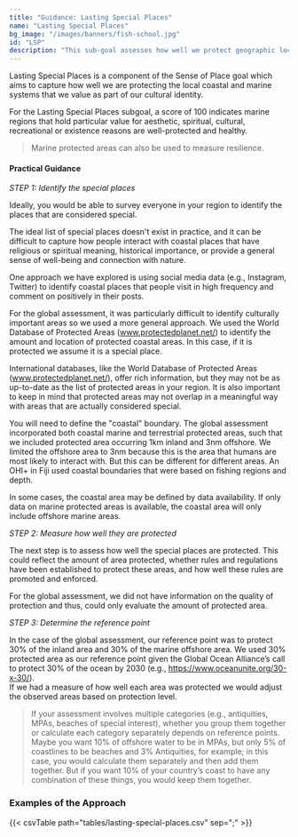 ```yaml
---
title: "Guidance: Lasting Special Places"
name: "Lasting Special Places"
bg_image: "/images/banners/fish-school.jpg"
id: "LSP"
description: "This sub-goal assesses how well we protect geographic locations that hold particular value for aesthetic, spiritual, cultural, recreational, or existence reasons."
---
```


Lasting Special Places is a component of the Sense of Place goal which aims to capture how well we are protecting the local coastal and marine systems that we value as part of our cultural identity. 

For the Lasting Special Places subgoal, a score of 100 indicates marine regions that hold particular value for aesthetic, spiritual, cultural, recreational or existence reasons are well-protected and healthy. 

> Marine protected areas can also be used to measure resilience.

#### Practical Guidance
*_STEP 1: Identify the special places_*

Ideally, you would be able to survey everyone in your region to identify the places that are considered special.

The ideal list of special places doesn't exist in practice, and it can be difficult to capture how people interact with coastal places that have religious or spiritual meaning, historical importance, or provide a general sense of well-being and connection with nature. 

One approach we have explored is using social media data (e.g., Instagram, Twitter) to identify coastal places that people visit in high frequency and comment on positively in their posts.  

For the global assessment, it was particularly difficult to identify culturally important areas so we used a more general approach.  We used the World Database of Protected Areas (www.protectedplanet.net/) to identify the amount and location of protected coastal areas. In this case, if it is protected we assume it is a special place.  

International databases, like the World Database of Protected Areas (www.protectedplanet.net/), offer rich information, but they may not be as up-to-date as the list of protected areas in your region. It is also important to keep in mind that protected areas may not overlap in a meaningful way with areas that are actually considered special.  

You will need to define the "coastal" boundary.  The global assessment incorporated both coastal marine and terrestrial protected areas, such that we included protected area occurring 1km inland and 3nm offshore. We limited the offshore area to 3nm because this is the area that humans are most likely to interact with. But this can be different for different areas. An OHI+ in Fiji used coastal boundaries that were based on fishing regions and depth.

In some cases, the coastal area may be defined by data availability. If only data on marine protected areas is available, the coastal area will only include offshore marine areas.


*_STEP 2: Measure how well they are protected_*

The next step is to assess how well the special places are protected. This could reflect the amount of area protected, whether rules and regulations have been established to protect these areas, and how well these rules are promoted and enforced. 

For the global assessment, we did not have information on the quality of protection and thus, could only evaluate the amount of protected area. 

*_STEP 3: Determine the reference point_*

In the case of the global assessment, our reference point was to protect 30% of the inland area and 30% of the marine offshore area. We used 30% protected area as our reference point given the Global Ocean Alliance’s call to protect 30% of the ocean by 2030 (e.g., https://www.oceanunite.org/30-x-30/).  
If we had a measure of how well each area was protected we would adjust the observed areas based on protection level.

> If your assessment involves multiple categories (e.g., antiquities, MPAs, beaches of special interest), whether you group them together or calculate each category separately depends on reference points. Maybe you want 10% of offshore water to be in MPAs, but only 5% of coastlines to be beaches and 3% Antiquities, for example; in this case, you would calculate them separately and then add them together. But if you want 10% of your country’s coast to have any combination of these things, you would keep them together.

### Examples of the Approach
{{< csvTable path="tables/lasting-special-places.csv" sep=";" >}}

